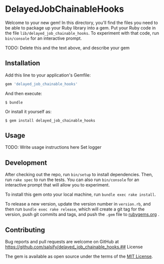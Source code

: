 # DelayedJobChainableHooks

Welcome to your new gem! In this directory, you'll find the files you need to be
able to package up your Ruby library into a gem. Put your Ruby code in the file
`lib/delayed_job_chainable_hooks`. To experiment with that code, run 
`bin/console` for an interactive prompt.

TODO: Delete this and the text above, and describe your gem

## Installation

Add this line to your application's Gemfile:

```ruby
gem 'delayed_job_chainable_hooks'
```

And then execute:

    $ bundle

Or install it yourself as:

    $ gem install delayed_job_chainable_hooks

## Usage

TODO: Write usage instructions here
Set logger

## Development

After checking out the repo, run `bin/setup` to install dependencies. Then,
run `rake spec` to run the tests. You can also run `bin/console` for an
interactive prompt that will allow you to experiment.

To install this gem onto your local machine, run `bundle exec rake install`. 

To release a new version, update the version number in `version.rb`, and then
run `bundle exec rake release`, which will create a git tag for the version,
push git commits and tags, and push the `.gem` file to
[rubygems.org](https://rubygems.org)
.

## Contributing

Bug reports and pull requests are welcome on GitHub at
https://github.com/salsify/delayed_job_chainable_hooks.## License

The gem is available as open source under the terms of the
[MIT License](http://opensource.org/licenses/MIT).

